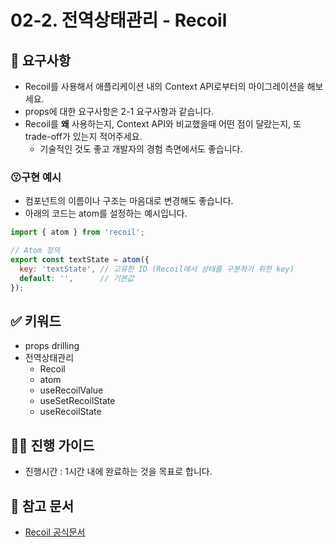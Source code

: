 # 02-2. 전역상태관리 - Recoil

## 🎯 요구사항
- Recoil를 사용해서 애플리케이션 내의 Context API로부터의 마이그레이션을 해보세요.
- props에 대한 요구사항은 2-1 요구사항과 같습니다.
- Recoil를 **왜** 사용하는지, Context API와 비교했을때 어떤 점이 달랐는지, 또 trade-off가 있는지 적어주세요.
  - 기술적인 것도 좋고 개발자의 경험 측면에서도 좋습니다.

### 😗구현 예시
- 컴포넌트의 이름이나 구조는 마음대로 변경해도 좋습니다.
- 아래의 코드는 atom를 설정하는 예시입니다.
```javascript
import { atom } from 'recoil';

// Atom 정의
export const textState = atom({
  key: 'textState', // 고유한 ID (Recoil에서 상태를 구분하기 위한 key)
  default: '',      // 기본값
});
```


## ✅ 키워드
- props drilling
- 전역상태관리
    - Recoil
    - atom
    - useRecoilValue
    - useSetRecoilState
    - useRecoilState

## 🧙‍♀️ 진행 가이드
- 진행시간 : 1시간 내에 완료하는 것을 목표로 합니다.

## 🔗 참고 문서
- [Recoil 공식문서](https://recoiljs.org/docs/introduction/installation/)
